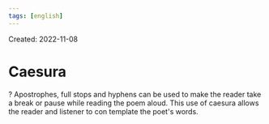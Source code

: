 ```yaml
---
tags: [english] 
---
```

Created: 2022-11-08

# Caesura
?
Apostrophes, full stops and hyphens can be used to make the reader take a break or pause while reading the poem aloud. This use of caesura allows the reader and listener to con template the poet's words.
<!--SR:!2022-11-13,2,230-->